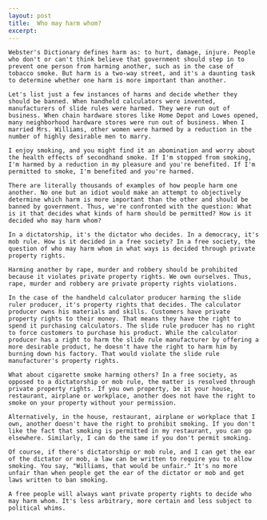```yaml
---
layout: post
title:  Who may harm whom?
excerpt:
---
```












	Webster's Dictionary defines harm as: to hurt, damage, injure. People who don't or can't think believe that government should step in to prevent one person from harming another, such as in the case of tobacco smoke. But harm is a two-way street, and it's a daunting task to determine whether one harm is more important than another.

	Let's list just a few instances of harms and decide whether they should be banned. When handheld calculators were invented, manufacturers of slide rules were harmed. They were run out of business. When chain hardware stores like Home Depot and Lowes opened, many neighborhood hardware stores were run out of business. When I married Mrs. Williams, other women were harmed by a reduction in the number of highly desirable men to marry.

	I enjoy smoking, and you might find it an abomination and worry about the health effects of secondhand smoke. If I'm stopped from smoking, I'm harmed by a reduction in my pleasure and you're benefited. If I'm permitted to smoke, I'm benefited and you're harmed.

	There are literally thousands of examples of how people harm one another. No one but an idiot would make an attempt to objectively determine which harm is more important than the other and should be banned by government. Thus, we're confronted with the question: What is it that decides what kinds of harm should be permitted? How is it decided who may harm whom?

	In a dictatorship, it's the dictator who decides. In a democracy, it's mob rule. How is it decided in a free society? In a free society, the question of who may harm whom in what ways is decided through private property rights.

	Harming another by rape, murder and robbery should be prohibited because it violates private property rights. We own ourselves. Thus, rape, murder and robbery are private property rights violations.

	In the case of the handheld calculator producer harming the slide ruler producer, it's property rights that decides. The calculator producer owns his materials and skills. Customers have private property rights to their money. That means they have the right to spend it purchasing calculators. The slide rule producer has no right to force customers to purchase his product. While the calculator producer has a right to harm the slide rule manufacturer by offering a more desirable product, he doesn't have the right to harm him by burning down his factory. That would violate the slide rule manufacturer's property rights.

	What about cigarette smoke harming others? In a free society, as opposed to a dictatorship or mob rule, the matter is resolved through private property rights. If you own property, be it your house, restaurant, airplane or workplace, another does not have the right to smoke on your property without your permission.

	Alternatively, in the house, restaurant, airplane or workplace that I own, another doesn't have the right to prohibit smoking. If you don't like the fact that smoking is permitted in my restaurant, you can go elsewhere. Similarly, I can do the same if you don't permit smoking.

	Of course, if there's dictatorship or mob rule, and I can get the ear of the dictator or mob, a law can be written to require you to allow smoking. You say, "Williams, that would be unfair." It's no more unfair than when people get the ear of the dictator or mob and get laws written to ban smoking.

	A free people will always want private property rights to decide who may harm whom. It's less arbitrary, more certain and less subject to political whims.


